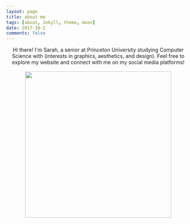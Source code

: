 ```yaml
---
layout: page
title: about me
tags: [about, Jekyll, theme, moon]
date: 2017-10-2
comments: false
---
```

    
<center>
	<a href="http://sp37344.github.io/"></a> Hi there! I'm Sarah, a senior at Princeton University studying Computer Science with (interests in graphics, aesthetics, and design). Feel free to explore my website and connect with me on my social media platforms! <br><br>
	<img src="{{ site.url }}/assets/img/photo.png" align="middle" style="width:400px;height:400px;">	
</center>